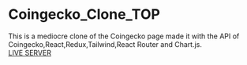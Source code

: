 # Coingecko_Clone_TOP
This is a mediocre clone of the Coingecko page made it with the API of Coingecko,React,Redux,Tailwind,React Router and Chart.js.    
[LIVE SERVER](https://alexsrebernic.github.io/Coingecko_Clone_TOP/#/coins/bitcoin)

